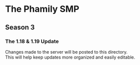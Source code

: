 # The Phamily SMP  
## Season 3  
### The 1.18 & 1.19 Update  
Changes made to the server will be posted to this directory.  
This will help keep updates more organized and easily editable.
